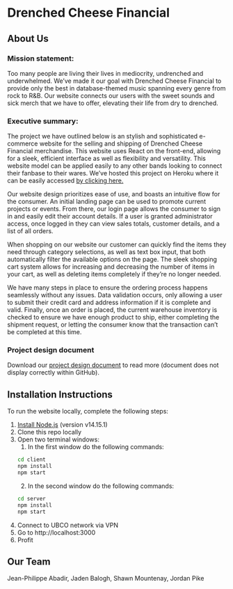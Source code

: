 # Drenched Cheese Financial

## About Us

### Mission statement:
Too many people are living their lives in mediocrity, undrenched and underwhelmed.  We’ve made it our goal with Drenched Cheese Financial to provide only the best in database-themed music spanning every genre from rock to R&B. Our website connects our users with the sweet sounds and sick merch that we have to offer, elevating their life from dry to drenched.

### Executive summary:
The project we have outlined below is an stylish and sophisticated e-commerce website for the selling and shipping of Drenched Cheese Financial merchandise. This website uses React on the front-end, allowing for a sleek, efficient interface as well as flexibility and versatility. This website model can be applied easily to any other bands looking to connect their fanbase to their wares. We’ve hosted this project on Heroku where it can be easily accessed [by clicking here.](https://the-drenched-cheese-financial.herokuapp.com)

Our website design prioritizes ease of use, and boasts an intuitive flow for the consumer. An initial landing page can be used to promote current projects or events. From there, our login page allows the consumer to sign in and easily edit their account details. If a user is granted administrator access, once logged in they can view sales totals, customer details, and a list of all orders.

When shopping on our website our customer can quickly  find the items they need through category selections, as well as text box input, that both automatically filter the available options on the page. The sleek shopping cart system allows for increasing and decreasing the number of items in your cart, as well as deleting items completely if they’re no longer needed.

We have many steps in place to ensure the ordering process happens seamlessly without any issues. Data validation occurs, only allowing a user to submit their credit card and address information if it is complete and valid. Finally, once an order is placed, the current warehouse inventory is checked to ensure we have enough product to ship, either completing the shipment request, or letting the consumer know that the transaction can’t be completed at this time.

### Project design document
Download our [project design document](./documentation/dcf-project-design-document.pdf) to read more (document does not display correctly within GitHub).

## Installation Instructions
To run the website locally, complete the following steps:
1. [Install Node.js](https://nodejs.org/en/) (version v14.15.1)
2. Clone this repo locally
3. Open two terminal windows:
    1. In the first window do the following commands:
    ```cmd
    cd client
    npm install
    npm start
    ```
    2. In the second window do the following commands:
    ```cmd
    cd server
    npm install
    npm start
    ```
4. Connect to UBCO network via VPN
5. Go to http://localhost:3000
6. Profit

## Our Team
Jean-Philippe Abadir, Jaden Balogh, Shawn Mountenay, Jordan Pike
